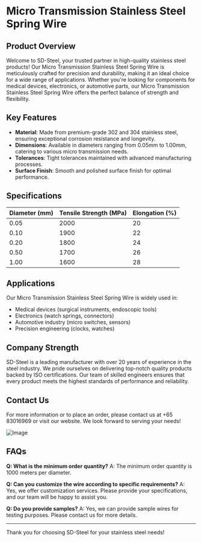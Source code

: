 # Micro Transmission Stainless Steel Spring Wire

## Product Overview

Welcome to SD-Steel, your trusted partner in high-quality stainless steel products! Our Micro Transmission Stainless Steel Spring Wire is meticulously crafted for precision and durability, making it an ideal choice for a wide range of applications. Whether you're looking for components for medical devices, electronics, or automotive parts, our Micro Transmission Stainless Steel Spring Wire offers the perfect balance of strength and flexibility.

## Key Features

- **Material**: Made from premium-grade 302 and 304 stainless steel, ensuring exceptional corrosion resistance and longevity.
- **Dimensions**: Available in diameters ranging from 0.05mm to 1.00mm, catering to various micro transmission needs.
- **Tolerances**: Tight tolerances maintained with advanced manufacturing processes.
- **Surface Finish**: Smooth and polished surface finish for optimal performance.

## Specifications

| Diameter (mm) | Tensile Strength (MPa) | Elongation (%) |
|---------------|------------------------|----------------|
| 0.05          | 2000                   | 20             |
| 0.10          | 1900                   | 22             |
| 0.20          | 1800                   | 24             |
| 0.50          | 1700                   | 26             |
| 1.00          | 1600                   | 28             |

## Applications

Our Micro Transmission Stainless Steel Spring Wire is widely used in:
- Medical devices (surgical instruments, endoscopic tools)
- Electronics (watch springs, connectors)
- Automotive industry (micro switches, sensors)
- Precision engineering (clocks, watches)

## Company Strength

SD-Steel is a leading manufacturer with over 20 years of experience in the steel industry. We pride ourselves on delivering top-notch quality products backed by ISO certifications. Our team of skilled engineers ensures that every product meets the highest standards of performance and reliability.

## Contact Us

For more information or to place an order, please contact us at +65 83016969 or visit our website. We look forward to serving your needs!

![Image](https://github.com/user-attachments/assets/2567258e-e124-4816-932d-1809bd27ef0b)

## FAQs

**Q: What is the minimum order quantity?**
A: The minimum order quantity is 1000 meters per diameter.

**Q: Can you customize the wire according to specific requirements?**
A: Yes, we offer customization services. Please provide your specifications, and our team will be happy to assist you.

**Q: Do you provide samples?**
A: Yes, we can provide sample wires for testing purposes. Please contact us for more details.

---

Thank you for choosing SD-Steel for your stainless steel needs!